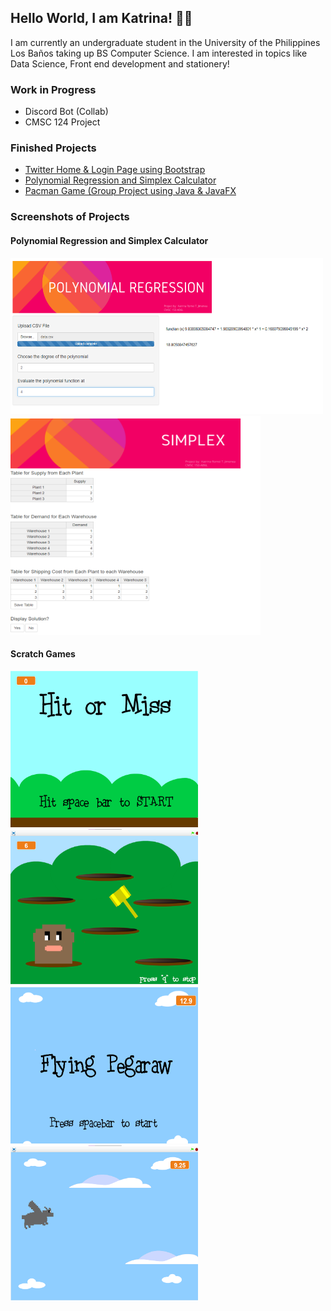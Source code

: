 ## Hello World, I am Katrina! :woman_technologist:

I am currently an undergraduate student in the University of the Philippines Los Baños taking up BS Computer Science. I am interested in topics like Data Science, Front end development and stationery! 

### Work in Progress       
   * Discord Bot (Collab)  
   * CMSC 124 Project      
 
     
### Finished Projects                                                                                                                                               
   * [Twitter Home & Login Page using Bootstrap](https://github.com/krtjimenea/exercise-1-twitter-bootstrap/ "Twitter Home & Login Page using Bootstrap")            
   * [Polynomial Regression and Simplex Calculator](https://jimenea-cs150-project.shinyapps.io/HomePage/ "Polynomial Regression and Simplex Calculator") 
   * [Pacman Game (Group Project using Java & JavaFX](https://github.com/krtjimenea/CMSC-22-PACMAN-FINAL-PROJECT "[Pacman Game (Group Project using Java/JavaFX")    
 
 
     
### Screenshots of Projects
 
   #### Polynomial Regression and Simplex Calculator
   <img src="https://github.com/krtjimenea/krtjimenea/blob/main/Picture1.png" width="500" height="250">
   <img src="https://github.com/krtjimenea/krtjimenea/blob/main/Picture2.png" width="400" height="350">

   #### Scratch Games
   <img src="https://github.com/krtjimenea/krtjimenea/blob/main/Picture7.png" width="300" height="250">
   <img src="https://github.com/krtjimenea/krtjimenea/blob/main/Picture8.png" width="300" height="250">
   <img src="https://github.com/krtjimenea/krtjimenea/blob/main/Picture9.png" width="300" height="250">
   <img src="https://github.com/krtjimenea/krtjimenea/blob/main/Picture10.png" width="300" height="250">
